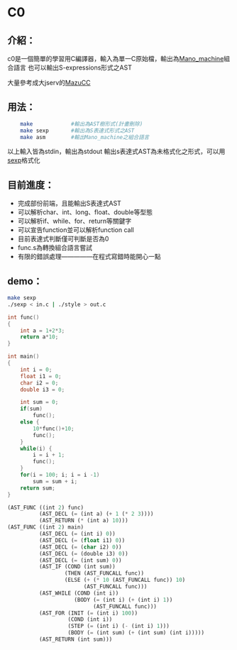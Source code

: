 # C0

## 介紹：

c0是一個簡單的學習用C編譯器，輸入為單一C原始檔，輸出為[Mano\_machine](https://en.wikipedia.org/wiki/Mano_machine)組合語言
也可以輸出S-expressions形式之AST

大量參考成大jserv的[MazuCC](https://github.com/jserv/MazuCC)

## 用法：

```bash
    make            #輸出為AST樹形式(計畫刪除)
    make sexp       #輸出為S表達式形式之AST
    make asm        #輸出Mano_machine之組合語言
```
以上輸入皆為stdin，輸出為stdout
輸出s表達式AST為未格式化之形式，可以用[sexp](https://github.com/hwei115j/sexp)格式化

## 目前進度：

- 完成部份前端，且能輸出S表達式AST
- 可以解析char、int、long、float、double等型態
- 可以解析if、while、for、return等關鍵字
- 可以宣告function並可以解析function call
- 目前表達式判斷僅可判斷是否為0
- func.s為轉換組合語言嘗試
- 有限的錯誤處理—————在程式寫錯時能開心一點

## demo：

```bash
make sexp
./sexp < in.c | ./style > out.c
```

```C
int func()
{
    int a = 1+2*3;
    return a*10;
}

int main()
{
    int i = 0;
    float i1 = 0;
    char i2 = 0;
    double i3 = 0;

    int sum = 0;
    if(sum) 
        func();
    else {
        10*func()+10;
        func();
    }
    while(i) {
        i = i + 1;
        func();
    }
    for(i = 100; i; i = i -1)
        sum = sum + i;
    return sum;
}
```

```lisp
(AST_FUNC ((int 2) func)
          (AST_DECL (= (int a) (+ 1 (* 2 3))))
          (AST_RETURN (* (int a) 10)))
(AST_FUNC ((int 2) main)
          (AST_DECL (= (int i) 0))
          (AST_DECL (= (float i1) 0))
          (AST_DECL (= (char i2) 0))
          (AST_DECL (= (double i3) 0))
          (AST_DECL (= (int sum) 0))
          (AST_IF (COND (int sum))
                  (THEN (AST_FUNCALL func))
                  (ELSE (+ (* 10 (AST_FUNCALL func)) 10)
                        (AST_FUNCALL func)))
          (AST_WHILE (COND (int i))
                     (BODY (= (int i) (+ (int i) 1))
                           (AST_FUNCALL func)))
          (AST_FOR (INIT (= (int i) 100))
                   (COND (int i))
                   (STEP (= (int i) (- (int i) 1)))
                   (BODY (= (int sum) (+ (int sum) (int i)))))
          (AST_RETURN (int sum))) 
```
